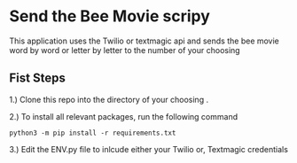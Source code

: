 # Send the Bee Movie scripy

This application uses the Twilio or textmagic api and sends the bee movie word by word or letter by letter to the number of your choosing

## Fist Steps

1.) Clone this repo into the directory of your choosing .

2.) To install all relevant packages, run the following command

```python3 -m pip install -r requirements.txt ```

3.) Edit the ENV.py file to inlcude either your Twilio or, Textmagic credentials